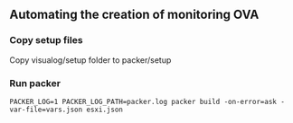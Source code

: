 ## Automating the creation of monitoring OVA
### Copy setup files
Copy visualog/setup folder to packer/setup 
### Run packer
```
PACKER_LOG=1 PACKER_LOG_PATH=packer.log packer build -on-error=ask -var-file=vars.json esxi.json
```